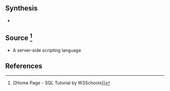## Synthesis
- 
## Source [^1]
- A server-side scripting language
## References

[^1]: [[Home Page - SQL Tutorial by W3Schools]]